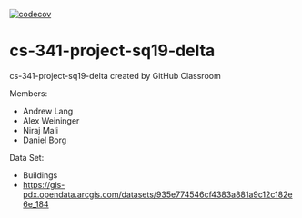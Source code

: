 [![codecov](https://codecov.io/gh/upcs/cs-341-project-sq19-delta/branch/master/graph/badge.svg)](https://codecov.io/gh/upcs/cs-341-project-sq19-delta)

# cs-341-project-sq19-delta
cs-341-project-sq19-delta created by GitHub Classroom

Members:
- Andrew Lang
- Alex Weininger
- Niraj Mali
- Daniel Borg

Data Set:
- Buildings
- https://gis-pdx.opendata.arcgis.com/datasets/935e774546cf4383a881a9c12c182e6e_184
